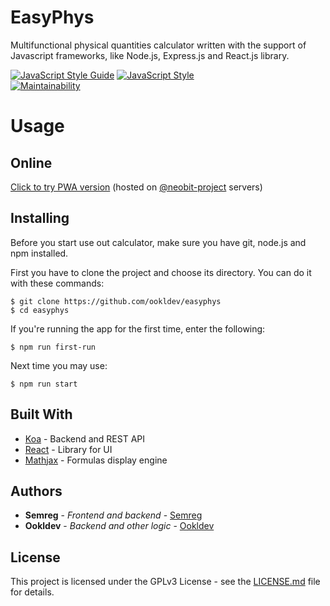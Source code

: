 # EasyPhys
Multifunctional physical quantities calculator written with the support of Javascript frameworks, like Node.js, Express.js and React.js library.

[![JavaScript Style Guide](https://img.shields.io/badge/Code_style-standard-green.svg)](https://github.com/standard/standard)
[![JavaScript Style](https://img.shields.io/badge/Code_style-google-green.svg)](https://google.github.io/styleguide/jsguide.html)
<br/>
[![Maintainability](https://api.codeclimate.com/v1/badges/a99a88d28ad37a79dbf6/maintainability)](https://codeclimate.com/github/ookldev/easyphys)

# Usage

## Online
[Click to try PWA version](https://easyphys.nbt-team.me/) (hosted on [@neobit-project](https://github.com/neobit-project) servers)

## Installing
Before you start use out calculator, make sure you have git, node.js and npm installed.

First you have to clone the project and choose its directory. You can do it with these commands:
```
$ git clone https://github.com/ookldev/easyphys
$ cd easyphys
```

If you're running the app for the first time, enter the following:
```
$ npm run first-run
```

Next time you may use:
```
$ npm run start
```

## Built With

* [Koa](https://koajs.com/) - Backend and REST API
* [React](https://reactjs.org/) - Library for UI
* [Mathjax](https://www.mathjax.org/) - Formulas display engine

## Authors

* **Semreg** - *Frontend and backend* - [Semreg](https://github.com/Semreg)
* **Ookldev** - *Backend and other logic* - [Ookldev](https://github.com/ookldev)

## License

This project is licensed under the GPLv3 License - see the [LICENSE.md](LICENSE.md) file for details.
